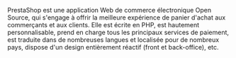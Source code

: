 PrestaShop est une application Web de commerce électronique Open Source, qui s'engage à offrir la meilleure expérience de panier d'achat aux commerçants et aux clients. Elle est écrite en PHP, est hautement personnalisable, prend en charge tous les principaux services de paiement, est traduite dans de nombreuses langues et localisée pour de nombreux pays, dispose d'un design entièrement réactif (front et back-office), etc.
